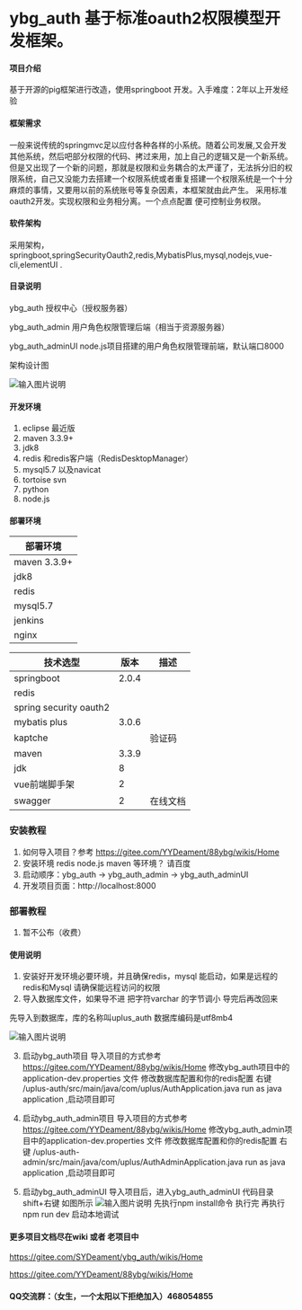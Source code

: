 # ybg_auth 基于标准oauth2权限模型开发框架。

#### 项目介绍

基于开源的pig框架进行改造，使用springboot 开发。入手难度：2年以上开发经验
#### 框架需求
一般来说传统的springmvc足以应付各种各样的小系统。随着公司发展,又会开发其他系统，然后吧部分权限的代码、拷过来用，加上自己的逻辑又是一个新系统。但是又出现了一个新的问题，那就是权限和业务耦合的太严谨了，无法拆分旧的权限系统，自己又没能力去搭建一个权限系统或者重复搭建一个权限系统是一个十分麻烦的事情，又要用以前的系统账号等复杂因素，本框架就由此产生。
采用标准oauth2开发。实现权限和业务相分离。一个点点配置 便可控制业务权限。

#### 软件架构
采用架构，springboot,springSecurityOauth2,redis,MybatisPlus,mysql,nodejs,vue-cli,elementUI .

#### 目录说明
ybg_auth 授权中心（授权服务器）

ybg_auth_admin 用户角色权限管理后端（相当于资源服务器）

ybg_auth_adminUI node.js项目搭建的用户角色权限管理前端，默认端口8000


架构设计图


![输入图片说明](https://images.gitee.com/uploads/images/2018/1006/212322_937ce663_880593.png "Untitled Diagram.png")

#### 开发环境
1. eclipse 最近版
2. maven 3.3.9+
3. jdk8
4. redis 和redis客户端（RedisDesktopManager）
5. mysql5.7 以及navicat 
6. tortoise svn
7. python
8. node.js


#### 部署环境
|部署环境|
|--------|
|maven 3.3.9+|
| jdk8|
| redis |
|mysql5.7 |
| jenkins|
| nginx|




| 技术选型      | 版本 |  描述 |
| ---------   | ----- | ----- |
| springboot   |2.0.4  | |
| redis|  | |
| spring security oauth2|  | |
| mybatis plus| 3.0.6 | |
| kaptche|   | 验证码|
| maven      |  3.3.9 | |
| jdk       |  8 | |
| vue前端脚手架 |  2 | |
| swagger |  2 | 在线文档 |



### 安装教程

1. 如何导入项目？参考 https://gitee.com/YYDeament/88ybg/wikis/Home
2. 安装环境 redis node.js maven 等环境？ 请百度
3. 启动顺序：ybg_auth ->  ybg_auth_admin  -> ybg_auth_adminUI 
4. 开发项目页面：http://localhost:8000 

### 部署教程
1. 暂不公布（收费）


#### 使用说明
1. 安装好开发环境必要环境，并且确保redis，mysql 能启动，如果是远程的redis和Mysql 请确保能远程访问的权限
2. 导入数据库文件，如果导不进 把字符varchar 的字节调小 导完后再改回来

先导入到数据库，库的名称叫uplus_auth 数据库编码是utf8mb4

![输入图片说明](https://images.gitee.com/uploads/images/2018/1007/091517_aec68b78_880593.png "屏幕截图.png")

3. 启动ybg_auth项目
    导入项目的方式参考 https://gitee.com/YYDeament/88ybg/wikis/Home
    修改ybg_auth项目中的application-dev.properties 文件 修改数据库配置和你的redis配置
    右键   /uplus-auth/src/main/java/com/uplus/AuthApplication.java    run as java application ,启动项目即可

4. 启动ybg_auth_admin项目
    导入项目的方式参考 https://gitee.com/YYDeament/88ybg/wikis/Home
    修改ybg_auth_admin项目中的application-dev.properties 文件 修改数据库配置和你的redis配置
    右键  /uplus-auth-admin/src/main/java/com/uplus/AuthAdminApplication.java    run as java application ,启动项目即可

5. 启动ybg_auth_adminUI 
    导入项目后，进入ybg_auth_adminUI 代码目录
    shift+右键 如图所示 
![输入图片说明](https://images.gitee.com/uploads/images/2018/1007/094404_4aceac98_880593.png "屏幕截图.png")
    先执行npm install命令
    执行完 再执行npm run dev 启动本地调试

#### 更多项目文档尽在wiki 或者 老项目中

https://gitee.com/SYDeament/ybg_auth/wikis/Home

https://gitee.com/YYDeament/88ybg/wikis/Home


#### QQ交流群：（女生，一个太阳以下拒绝加入）468054855

